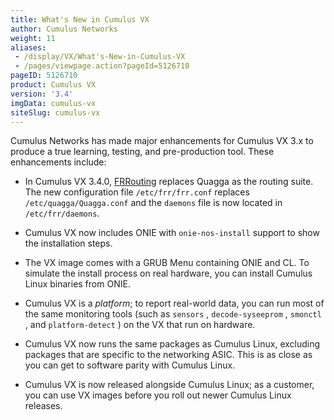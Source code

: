 ```yaml
---
title: What's New in Cumulus VX
author: Cumulus Networks
weight: 11
aliases:
 - /display/VX/What's-New-in-Cumulus-VX
 - /pages/viewpage.action?pageId=5126710
pageID: 5126710
product: Cumulus VX
version: '3.4'
imgData: cumulus-vx
siteSlug: cumulus-vx
---
```

Cumulus Networks has made major enhancements for Cumulus VX 3.x to
produce a true learning, testing, and pre-production tool. These
enhancements include:

  - In Cumulus VX 3.4.0, [FRRouting](https://frrouting.org) replaces
    Quagga as the routing suite. The new configuration file
    `/etc/frr/frr.conf` replaces `/etc/quagga/Quagga.conf` and the
    `daemons` file is now located in `/etc/frr/daemons`.

  - Cumulus VX now includes ONIE with `onie-nos-install` support to show
    the installation steps.

  - <span style="color: #212121;"> The VX image comes with a GRUB Menu
    containing ONIE and CL. To simulate the install process on real
    hardware, you can install Cumulus Linux binaries from ONIE. </span>

  - <span style="color: #212121;"> Cumulus VX is a *platform*;
    <span style="color: #212121;"> to report real-world data, </span>
    you can run most of the same monitoring tools
    <span style="color: #212121;"> (such as </span> `sensors`
    <span style="color: #212121;"> , </span> `decode-syseeprom`
    <span style="color: #212121;"> , </span> `smonctl`
    <span style="color: #212121;"> , and </span> `platform-detect`
    <span style="color: #212121;"> ) </span> on the VX that run on
    hardware. </span>

  - <span style="color: #212121;"> Cumulus VX now runs the same packages
    as Cumulus Linux, excluding packages that are specific to the
    networking ASIC. This is as close as you can get to software parity
    with Cumulus Linux. </span>

  - <span style="color: #212121;"> <span style="color: #212121;">
    Cumulus VX is now released alongside Cumulus Linux; as a customer,
    you can use VX images before you roll out newer Cumulus Linux
    releases. </span> </span>

<article id="html-search-results" class="ht-content" style="display: none;">

</article>

<footer id="ht-footer">

</footer>
